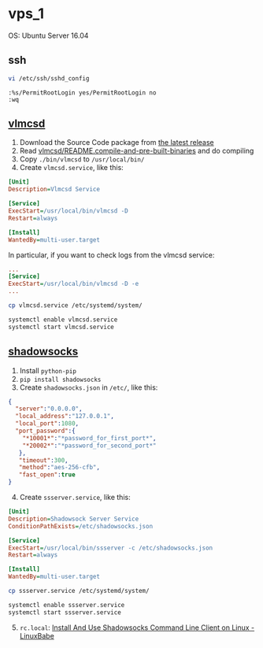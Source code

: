 # vps_1

OS: Ubuntu Server 16.04

## ssh

``` Bash shell
vi /etc/ssh/sshd_config
```

``` vi
:%s/PermitRootLogin yes/PermitRootLogin no
:wq
```

## [vlmcsd](https://github.com/Wind4/vlmcsd)

1. Download the Source Code package from [the latest release](https://github.com/Wind4/vlmcsd/releases/latest)
2. Read [vlmcsd/README.compile-and-pre-built-binaries](https://github.com/Wind4/vlmcsd/blob/HEAD/README.compile-and-pre-built-binaries) and do compiling
3. Copy ```./bin/vlmcsd``` to ```/usr/local/bin/```
4. Create ```vlmcsd.service```, like this:

``` ini
[Unit]
Description=Vlmcsd Service

[Service]
ExecStart=/usr/local/bin/vlmcsd -D
Restart=always

[Install]
WantedBy=multi-user.target
```

In particular, if you want to check logs from the vlmcsd service:

``` ini
...
[Service]
ExecStart=/usr/local/bin/vlmcsd -D -e
...
```

``` Bash shell
cp vlmcsd.service /etc/systemd/system/

systemctl enable vlmcsd.service
systemctl start vlmcsd.service
```

## [shadowsocks](https://github.com/shadowsocks/shadowsocks)

1. Install ```python-pip```
2. ```pip install shadowsocks```
3. Create ```shadowsocks.json``` in ```/etc/```, like this:

``` JSON
{
  "server":"0.0.0.0",
  "local_address":"127.0.0.1",
  "local_port":1080,
  "port_password":{
    "*10001*":"*password_for_first_port*",
    "*20002*":"*password_for_second_port*"
   },
   "timeout":300,
   "method":"aes-256-cfb",
   "fast_open":true
}
```

4. Create ```ssserver.service```, like this:

``` ini
[Unit]
Description=Shadowsock Server Service
ConditionPathExists=/etc/shadowsocks.json

[Service]
ExecStart=/usr/local/bin/ssserver -c /etc/shadowsocks.json
Restart=always

[Install]
WantedBy=multi-user.target
```

``` Bash shell
cp ssserver.service /etc/systemd/system/

systemctl enable ssserver.service
systemctl start ssserver.service
```

5. ```rc.local```: [Install And Use Shadowsocks Command Line Client on Linux - LinuxBabe](https://www.linuxbabe.com/desktop-linux/how-to-install-and-use-shadowsocks-command-line-client)
